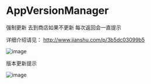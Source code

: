 # AppVersionManager

强制更新  去到商店如果不更新 每次返回会一直提示


详细介绍请见： http://www.jianshu.com/p/3b5dc03099b5


![image](https://github.com/liweican1992/AppVersionManager/blob/master/demo.gif)

版本更新提示

![image](https://github.com/liweican1992/AppVersionManager/blob/master/demo2.gif)

